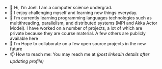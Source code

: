- 👋 Hi, I’m Joel. I am a computer science undergrad.
- 👀 I enjoy challenging myself and learning new things everyday.
- 🌱 I’m currently learning programming languages technologies such as multithreading, parallelism, and distributed systems (MPI and Akka Actor Model). I have worked on a number of projects, a lot of which are private because they are course material. A few others are publicly available here
- 💞️ I’m Hope to collaborate on a few open source projects in the new future
- 📫 How to reach me: You may reach me at _(post linkedIn details after updating profile)_

<!---
JB-Joel/JB-Joel is a ✨ special ✨ repository because its `README.md` (this file) appears on your GitHub profile.
You can click the Preview link to take a look at your changes.
--->
